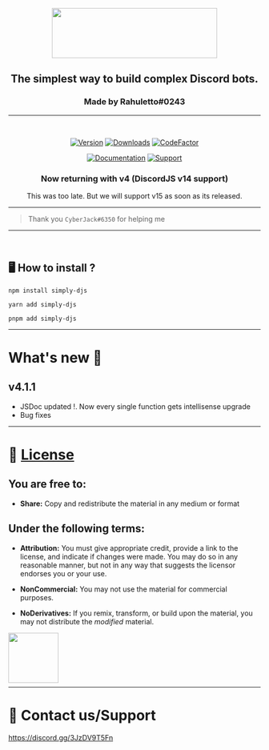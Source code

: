<div class="heading" align="center">
  
  <img src="https://i.postimg.cc/fLTS9tZL/icony.png" width="330" height="100"></img>

  <h2>The simplest way to build complex Discord bots.</h2>
  <h3>Made by Rahuletto#0243</h3>

</div>

---

<br>

<div class="badges" align="center">

[![Version](https://img.shields.io/npm/v/simply-djs.svg?style=for-the-badge)](https://www.npmjs.com/package/simply-djs)
[![Downloads](https://img.shields.io/npm/dt/simply-djs?style=for-the-badge)](https://www.npmjs.com/package/simply-djs)
[![CodeFactor](https://www.codefactor.io/repository/github/rahuletto/simply-djs/badge?style=for-the-badge)](https://www.codefactor.io/repository/github/rahuletto/simply-djs/overview)

[![Documentation](https://img.shields.io/badge/SimplyDJS-Documentation-406dbc?style=for-the-badge)](https://simplyd.js.org)
[![Support](https://img.shields.io/badge/Discord-Support-5865F2?style=for-the-badge&logo=discord)](https://discord.gg/3JzDV9T5Fn)

</div>

<div align="center">
  <h3>Now returning with v4 (DiscordJS v14 support)</h3>
  This was too late. But we will support v15 as soon as its released.
</div>

---

> Thank you `CyberJack#6350` for helping me

---

<br>

## 🖥️ <b>How to install ?</b>

```
npm install simply-djs
```

```
yarn add simply-djs
```

```
pnpm add simply-djs
```

---

# What's new 🎁

## v4.1.1

- JSDoc updated !. Now every single function gets intellisense upgrade
- Bug fixes

---

# 📄 [License](https://creativecommons.org/licenses/by-nc-nd/4.0/)

## You are free to:

- **Share:** Copy and redistribute the material in any medium or format

## Under the following terms:

- **Attribution:** You must give appropriate credit, provide a link to the license, and indicate if changes were made. You may do so in any reasonable manner, but not in any way that suggests the licensor endorses you or your use.

- **NonCommercial:** You may not use the material for commercial purposes.

- **NoDerivatives:** If you remix, transform, or build upon the material, you may not distribute the _modified_ material.

<img style="margin-bottom:-6px; width: 100px" src="https://mirrors.creativecommons.org/presskit/logos/cc.logo.large.png">

---

# 👥 Contact us/Support

https://discord.gg/3JzDV9T5Fn
